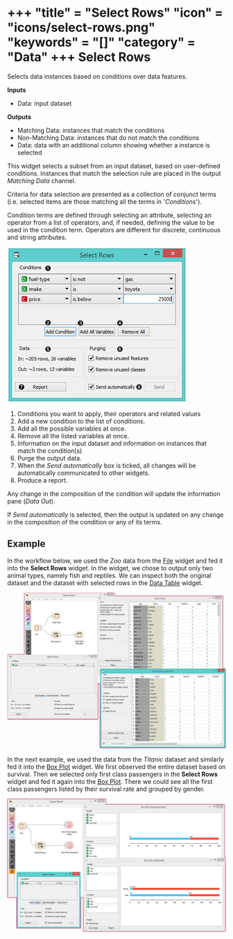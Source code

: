+++
"title" = "Select Rows"
"icon" = "icons/select-rows.png"
"keywords" = "[]"
"category" = "Data"
+++
Select Rows
===========

Selects data instances based on conditions over data features.

**Inputs**

- Data: input dataset

**Outputs**

- Matching Data: instances that match the conditions
- Non-Matching Data: instances that do not match the conditions
- Data: data with an additional column showing whether a instance is selected

This widget selects a subset from an input dataset, based on user-defined conditions. Instances that match the selection rule are placed in the output *Matching Data* channel.

Criteria for data selection are presented as a collection of conjunct terms (i.e. selected items are those matching all the terms in '*Conditions*').

Condition terms are defined through selecting an attribute, selecting an operator from a list of operators, and, if needed, defining the value to be used in the condition term. Operators are different for discrete, continuous and string attributes.

![](/images/data/SelectRows-stamped.png)

1. Conditions you want to apply, their operators and related values
2. Add a new condition to the list of conditions.
3. Add all the possible variables at once.
4. Remove all the listed variables at once.
5. Information on the input dataset and information on instances that match the condition(s)
6. Purge the output data.
7. When the *Send automatically* box is ticked, all changes will be automatically communicated to other widgets.
8. Produce a report.

Any change in the composition of the condition will update the information pane (*Data Out*).

If *Send automatically* is selected, then the output is updated on any change in the composition of the condition or any of its terms.

Example
-------

In the workflow below, we used the *Zoo* data from the [File](/widget-catalog/data/file) widget and fed it into the **Select Rows** widget. In the widget, we chose to output only two animal types, namely fish and reptiles. We can inspect both the original dataset and the dataset with selected rows in the [Data Table](/widget-catalog/data/datatable) widget.

![](/images/data/SelectRows-Example.png)

In the next example, we used the data from the *Titanic* dataset and similarly fed it into the [Box Plot](/widget-catalog/visualize/boxplot) widget. We first observed the entire dataset based on survival. Then we selected only first class passengers in the **Select Rows** widget and fed it again into the [Box Plot](/widget-catalog/visualize/boxplot). There we could see all the first class passengers listed by their survival rate and grouped by gender.

![](/images/data/SelectRows-Workflow.png)
